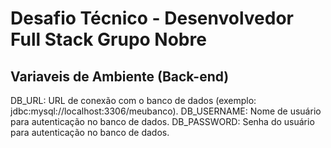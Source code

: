 # Desafio Técnico - Desenvolvedor Full Stack Grupo Nobre


## Variaveis de Ambiente (Back-end)

DB_URL: URL de conexão com o banco de dados (exemplo: jdbc:mysql://localhost:3306/meubanco).
DB_USERNAME: Nome de usuário para autenticação no banco de dados.
DB_PASSWORD: Senha do usuário para autenticação no banco de dados.